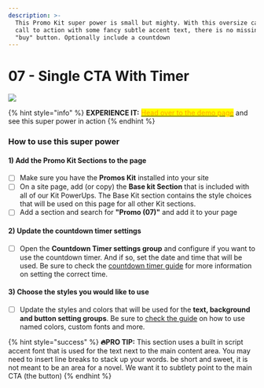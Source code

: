 ```yaml
---
description: >-
  This Promo Kit super power is small but mighty. With this oversize call simple
  call to action with some fancy subtle accent text, there is no missing this
  "buy" button. Optionally include a countdown
---
```


# 07 - Single CTA With Timer

![](https://import.cdn.thinkific.com/551340/courses/1542903/7-211107-075051.jpg)

{% hint style="info" %}
**EXPERIENCE IT:** [<mark style="color:orange;">Head over to the demo page</mark>](https://powerupkit.thinkific.com/pages/promos-kit-07-demo) and see this super power in action
{% endhint %}

### How to use this super power

#### 1) Add the Promo Kit Sections to the page

* [ ] Make sure you have the **Promos Kit** installed into your site
* [ ] On a site page, add (or copy) the **Base kit Section** that is included with all of our Kit PowerUps. The Base Kit section contains the style choices that will be used on this page for all other Kit sections.&#x20;
* [ ] Add a section and search for **"Promo (07)"** and add it to your page

#### 2) Update the countdown timer settings

* [ ] Open the **Countdown Timer settings group** and configure if you want to use the countdown timer. And if so, set the date and time that will be used. Be sure to check the [countdown timer guide](../../kit-usage-guides/popups-timers-and-exit-intents/using-a-countdown-timer.md) for more information on setting the correct time.

#### 3) Choose the styles you would like to use

* [ ] Update the styles and colors that will be used for the **text, background and button setting groups**. Be sure to [check the guide](../kit-common-sections/base-kit.md) on how to use named colors, custom fonts and more.

{% hint style="success" %}
**🔥PRO TIP:** This section uses a built in script accent font that is used for the text next to the main content area. You may need to insert line breaks to stack up your words. be short and sweet, it is not meant to be an area for a novel. We want it to subtlety point to the main CTA (the button)&#x20;
{% endhint %}
